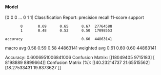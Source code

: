 #### Model
[0 0 0 ... 0 1 1]
Classification Report:
              precision    recall  f1-score   support

           0       0.69      0.65      0.67  27764588
           1       0.48      0.52      0.50  17098553

    accuracy                           0.60  44863141
   macro avg       0.58      0.59      0.58  44863141
weighted avg       0.61      0.60      0.60  44863141

Accuracy: 0.6006951006841006
Confusion Matrix:
[[18049405  9715183]
 [ 8198889  8899664]]
Confusion Matrix (%):
[[40.23214737 21.65515562]
 [18.27533431 19.8373627 ]]
